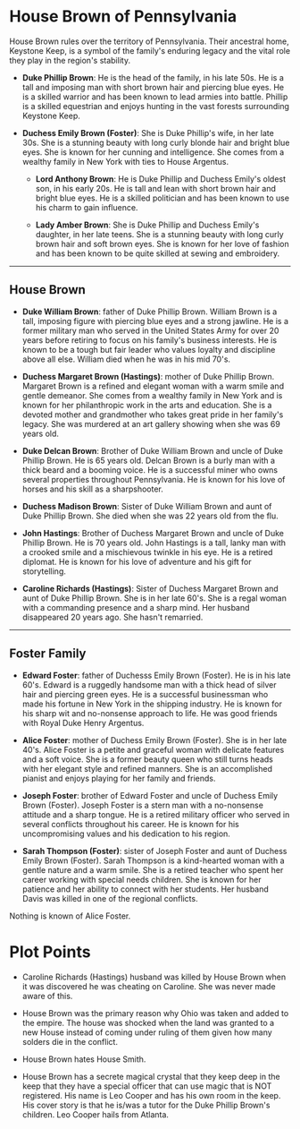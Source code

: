 # House Brown of Pennsylvania

House Brown rules over the territory of Pennsylvania. Their ancestral home, Keystone Keep, is a symbol of the family's enduring legacy and the vital role they play in the region's stability.  

- **Duke Phillip Brown**: He is the head of the family, in his late 50s. He is a tall and imposing man with short brown hair and piercing blue eyes. He is a skilled warrior and has been known to lead armies into battle.  Phillip is a skilled equestrian and enjoys hunting in the vast forests surrounding Keystone Keep.

- **Duchess Emily Brown (Foster)**: She is Duke Phillip's wife, in her late 30s. She is a stunning beauty with long curly blonde hair and bright blue eyes. She is known for her cunning and intelligence.  She comes from a wealthy family in New York with ties to House Argentus.  
  
  - **Lord Anthony Brown**: He is Duke Phillip and Duchess Emily's oldest son, in his early 20s. He is tall and lean with short brown hair and bright blue eyes. He is a skilled politician and has been known to use his charm to gain influence.

  - **Lady Amber Brown**: She is Duke Phillip and Duchess Emily's daughter, in her late teens. She is a stunning beauty with long curly brown hair and soft brown eyes. She is known for her love of fashion and has been known to be quite skilled at sewing and embroidery.

----------------------------------------------------------------------------

## House Brown

- **Duke William Brown**: father of Duke Phillip Brown.  William Brown is a tall, imposing figure with piercing blue eyes and a strong jawline. He is a former military man who served in the United States Army for over 20 years before retiring to focus on his family's business interests. He is known to be a tough but fair leader who values loyalty and discipline above all else.  William died when he was in his mid 70's.

- **Duchess Margaret Brown (Hastings)**:  mother of Duke Phillip Brown.  Margaret Brown is a refined and elegant woman with a warm smile and gentle demeanor. She comes from a wealthy family in New York and is known for her philanthropic work in the arts and education. She is a devoted mother and grandmother who takes great pride in her family's legacy.  She was murdered at an art gallery showing when she was 69 years old.

- **Duke Delcan Brown**:  Brother of Duke William Brown and uncle of Duke Phillip Brown.  He is 65 years old.  Delcan Brown is a burly man with a thick beard and a booming voice. He is a successful miner who owns several properties throughout Pennsylvania. He is known for his love of horses and his skill as a sharpshooter.

- **Duchess Madison Brown**: Sister of Duke William Brown and aunt of Duke Phillip Brown.  She died when she was 22 years old from the flu.

- **John Hastings**:  Brother of Duchess Margaret Brown and uncle of Duke Phillip Brown.  He is 70 years old.  John Hastings is a tall, lanky man with a crooked smile and a mischievous twinkle in his eye. He is a retired diplomat.  He is known for his love of adventure and his gift for storytelling.

- **Caroline Richards (Hastings)**: Sister of Duchess Margaret Brown and aunt of Duke Phillip Brown.  She is in her late 60's.  She is a regal woman with a commanding presence and a sharp mind.  Her husband disappeared 20 years ago.   She hasn't remarried.

---------

## Foster Family

- **Edward Foster**: father of Duchesss Emily Brown (Foster).  He is in his late 60's.  Edward is a ruggedly handsome man with a thick head of silver hair and piercing green eyes. He is a successful businessman who made his fortune in New York in the shipping industry. He is known for his sharp wit and no-nonsense approach to life.  He was good friends with Royal Duke Henry Argentus.

- **Alice Foster**:  mother of Duchess Emily Brown (Foster).  She is in her late 40's.  Alice Foster is a petite and graceful woman with delicate features and a soft voice. She is a former beauty queen who still turns heads with her elegant style and refined manners. She is an accomplished pianist and enjoys playing for her family and friends.

- **Joseph Foster**: brother of Edward Foster and uncle of Duchess Emily Brown (Foster).  Joseph Foster is a stern man with a no-nonsense attitude and a sharp tongue. He is a retired military officer who served in several conflicts throughout his career. He is known for his uncompromising values and his dedication to his region.

- **Sarah Thompson (Foster)**: sister of Joseph Foster and aunt of Duchess Emily Brown (Foster).  Sarah Thompson is a kind-hearted woman with a gentle nature and a warm smile. She is a retired teacher who spent her career working with special needs children. She is known for her patience and her ability to connect with her students.  Her husband Davis was killed in one of the regional conflicts.

Nothing is known of Alice Foster.  

# Plot Points

- Caroline Richards (Hastings) husband was killed by House Brown when it was discovered he was cheating on Caroline.  She was never made aware of this.

- House Brown was the primary reason why Ohio was taken and added to the empire.  The house was shocked when the land was granted to a new House instead of coming under ruling of them given how many solders die in the conflict.  

- House Brown hates House Smith. 

- House Brown has a secrete magical crystal that they keep deep in the keep that they have a special officer that can use magic that is NOT registered.  His name is Leo Cooper and has his own room in the keep.  His cover story is that he is/was a tutor for the Duke Phillip Brown's children.  Leo Cooper hails from Atlanta.  
